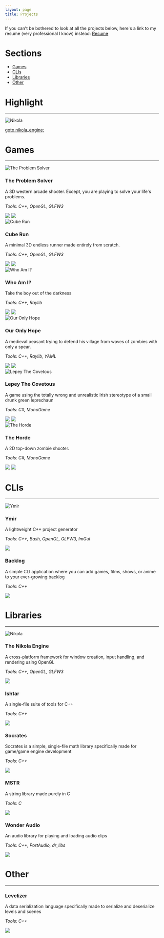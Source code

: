 ```yaml
---
layout: page
title: Projects
---
```


If you can't be bothered to look at all the projects below, here's a link to my resume (very professional I know) instead: [Resume](https://frodoalaska.github.io/assets/mohamedag_resume.pdf)  

# Sections
- [Games](#games)
- [CLIs](#clis)
- [Libraries](#libraries)
- [Other](#other)

# Highlight
<hr color="#ffffff">

<div class="highlight">
    <img src="https://frodoalaska.github.io/assets/img/screenshots/engine-thingy-3.mp4" alt="Nikola" class="highlight-image">
    <p class="highlight-text"><a href="#nikola-engine" class="highlight-link">goto nikola_engine;</a></p>
</div>

# Games
<hr color="#ffffff">

<div class="projects-container">

<!-- The Problem Solver -->
<div class="project-card">
    <img src="https://frodoalaska.github.io/assets/img/screenshots/tps.png" alt="The Problem Solver" class="project-image">
    <div class="project-content">
        <h3 class="project-title">The Problem Solver</h3>
        <p class="project-desc">A 3D western arcade shooter. Except, you are playing to solve your life's problems.</p>
        <p><em>Tools: C++, OpenGL, GLFW3</em></p>
        <div class="project-links">
            <a href="http://github.com/FrodoAlaska/TheProblemSolver" class="project-link"><img src="https://frodoalaska.github.io/assets/img/icons/github_icon.png" class="link-icon"></a>
            <a href="https://frodoalaska.itch.io/the-problem-solver" class="project-link"><img src="https://frodoalaska.github.io/assets/img/icons/itch_icon.png" class="link-icon"></a>
        </div>
    </div>
</div>

<!-- Cube Run -->
<div class="project-card">
    <img src="https://frodoalaska.github.io/assets/img/screenshots/cube_run.png" alt="Cube Run" class="project-image">
    <div class="project-content">
        <h3 class="project-title">Cube Run</h3>
        <p class="project-desc">A minimal 3D endless runner made entirely from scratch.</p>
        <p><em>Tools: C++, OpenGL, GLFW3</em></p>
        <div class="project-links">
            <a href="http://github.com/FrodoAlaska/CubeRun" class="project-link"><img src="https://frodoalaska.github.io/assets/img/icons/github_icon.png" class="link-icon"></a>
            <a href="https://frodoalaska.itch.io/cube-run" class="project-link"><img src="https://frodoalaska.github.io/assets/img/icons/itch_icon.png" class="link-icon"></a>
        </div>
    </div>
</div>

<!-- Who Am I -->
<div class="project-card">
    <img src="https://frodoalaska.github.io/assets/img/screenshots/who-am-i.png" alt="Who Am I?" class="project-image">
    <div class="project-content">
        <h3 class="project-title">Who Am I?</h3>
        <p class="project-desc">Take the boy out of the darkness</p>
        <p><em>Tools: C++, Raylib</em></p>
        <div class="project-links">
            <a href="http://github.com/FrodoAlaska/WhoAmI" class="project-link"><img src="https://frodoalaska.github.io/assets/img/icons/github_icon.png" class="link-icon"></a>
            <a href="https://frodoalaska.itch.io/who-am-i" class="project-link"><img src="https://frodoalaska.github.io/assets/img/icons/itch_icon.png" class="link-icon"></a>
        </div>
    </div>
</div>

<!-- Our Only Hope -->
<div class="project-card">
    <img src="https://frodoalaska.github.io/assets/img/screenshots/ooh.png" alt="Our Only Hope" class="project-image">
    <div class="project-content">
        <h3 class="project-title">Our Only Hope</h3>
        <p class="project-desc">A medieval peasant trying to defend his village from waves of zombies with only a spear.</p>
        <p><em>Tools: C++, Raylib, YAML</em></p>
        <div class="project-links">
            <a href="http://github.com/FrodoAlaska/OurOnlyHope" class="project-link"><img src="https://frodoalaska.github.io/assets/img/icons/github_icon.png" class="link-icon"></a>
            <a href="https://frodoalaska.itch.io/our-only-hope" class="project-link"><img src="https://frodoalaska.github.io/assets/img/icons/itch_icon.png" class="link-icon"></a>
        </div>
    </div>
</div>

<!-- Lepey The Covetous -->
<div class="project-card"> 
    <img src="https://frodoalaska.github.io/assets/img/screenshots/lepey.png" alt="Lepey The Covetous" class="project-image">
    <div class="project-content">
        <h3 class="project-title">Lepey The Covetous</h3>
        <p class="project-desc">A game using the totally wrong and unrealistic Irish stereotype of a small drunk green leprechaun</p>
        <p><em>Tools: C#, MonoGame</em></p>
        <div class="project-links">
            <a href="http://github.com/FrodoAlaska/LepeyTheCovetous" class="project-link"><img src="https://frodoalaska.github.io/assets/img/icons/github_icon.png" class="link-icon"></a>
            <a href="https://frodoalaska.itch.io/lepey-the-covetous" class="project-link"><img src="https://frodoalaska.github.io/assets/img/icons/itch_icon.png" class="link-icon"></a>
        </div>
    </div>
</div>

<!-- The Horde -->
<div class="project-card"> 
    <img src="https://frodoalaska.github.io/assets/img/screenshots/horde.png" alt="The Horde" class="project-image">
    <div class="project-content">
        <h3 class="project-title">The Horde</h3>
        <p class="project-desc">A 2D top-down zombie shooter.</p>
        <p><em>Tools: C#, MonoGame</em></p>
        <div class="project-links">
            <a href="http://github.com/FrodoAlaska/TheHorde" class="project-link"><img src="https://frodoalaska.github.io/assets/img/icons/github_icon.png" class="link-icon"></a>
            <a href="https://frodoalaska.itch.io/the-horde" class="project-link"><img src="https://frodoalaska.github.io/assets/img/icons/itch_icon.png" class="link-icon"></a>
        </div>
    </div>
</div>

</div>

# CLIs 
<hr color="#ffffff">

<div class="projects-container">

<!-- Ymir -->
<div class="project-card"> 
    <img src="https://frodoalaska.github.io/assets/img/screenshots/ymir.png" alt="Ymir" class="project-image">
    <div class="project-content">
        <h3 class="project-title">Ymir</h3>
        <p class="project-desc">A lightweight C++ project generator</p>
        <p><em>Tools: C++, Bash, OpenGL, GLFW3, ImGui</em></p>
        <div class="project-links">
            <a href="http://github.com/FrodoAlaska/Ymir" class="project-link"><img src="https://frodoalaska.github.io/assets/img/icons/github_icon.png" class="link-icon"></a>
        </div>
    </div>
</div>

<!-- Backlog -->
<div class="project-card"> 
    <div class="project-content">
        <h3 class="project-title">Backlog</h3>
        <p class="project-desc">A simple CLI application where you can add games, films, shows, or anime to your ever-growing backlog</p>
        <p><em>Tools: C++</em></p>
        <div class="project-links">
            <a href="http://github.com/FrodoAlaska/Backlog" class="project-link"><img src="https://frodoalaska.github.io/assets/img/icons/github_icon.png" class="link-icon"></a>
        </div>
    </div>
</div>

</div>

# Libraries 
<hr color="#ffffff">

<div class="projects-container">

<!-- Nikola Engine -->
<div class="project-card"> 
    <img src="https://frodoalaska.github.io/assets/img/screenshots/engine-thingy-2.gif" alt="Nikola" class="project-image">
    <div class="project-content">
        <h3 id="nikola-engine" class="project-title">The Nikola Engine</h3>
        <p class="project-desc">A cross-platform framework for window creation, input handling, and rendering using OpenGL</p>
        <p><em>Tools: C++, OpenGL, GLFW3</em></p>
        <div class="project-links">
            <a href="http://github.com/FrodoAlaska/Nikola" class="project-link"><img src="https://frodoalaska.github.io/assets/img/icons/github_icon.png" class="link-icon"></a>
        </div>
    </div>
</div>

<!-- Ishtar -->
<div class="project-card"> 
    <div class="project-content">
        <h3 class="project-title">Ishtar</h3>
        <p class="project-desc">A single-file suite of tools for C++</p>
        <p><em>Tools: C++</em></p>
        <div class="project-links">
            <a href="http://github.com/FrodoAlaska/Ishtar" class="project-link"><img src="https://frodoalaska.github.io/assets/img/icons/github_icon.png" class="link-icon"></a>
        </div>
    </div>
</div>

<!-- Socrates -->
<div class="project-card"> 
    <div class="project-content">
        <h3 class="project-title">Socrates</h3>
        <p class="project-desc">Socrates is a simple, single-file math library specifically made for game/game engine development</p>
        <p><em>Tools: C++</em></p>
        <div class="project-links">
            <a href="http://github.com/FrodoAlaska/Socrates" class="project-link"><img src="https://frodoalaska.github.io/assets/img/icons/github_icon.png" class="link-icon"></a>
        </div>
    </div>
</div>

<!-- MSTR -->
<div class="project-card"> 
    <div class="project-content">
        <h3 class="project-title">MSTR</h3>
        <p class="project-desc">A string library made purely in C</p>
        <p><em>Tools: C</em></p>
        <div class="project-links">
            <a href="http://github.com/FrodoAlaska/MSTR" class="project-link"><img src="https://frodoalaska.github.io/assets/img/icons/github_icon.png" class="link-icon"></a>
        </div>
    </div>
</div>

<!-- Wonder Audio -->
<div class="project-card"> 
    <div class="project-content">
        <h3 class="project-title">Wonder Audio</h3>
        <p class="project-desc">An audio library for playing and loading audio clips</p>
        <p><em>Tools: C++, PortAudio, dr_libs</em></p>
        <div class="project-links">
            <a href="http://github.com/FrodoAlaska/WonderAudio" class="project-link"><img src="https://frodoalaska.github.io/assets/img/icons/github_icon.png" class="link-icon"></a>
        </div>
    </div>
</div>

</div>

# Other
<hr color="#ffffff">

<!-- Levelizer -->
<div class="project-card"> 
    <div class="project-content">
        <h3 class="project-title">Levelizer</h3>
        <p class="project-desc">A data serialization language specifically made to serialize and deserialize levels and scenes</p>
        <p><em>Tools: C++</em></p>
        <div class="project-links">
            <a href="http://github.com/FrodoAlaska/Levelizer" class="project-link"><img src="https://frodoalaska.github.io/assets/img/icons/github_icon.png" class="link-icon"></a>
        </div>
    </div>
</div>
